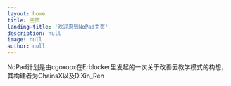 ```yaml
---
layout: home
title: 主页
landing-title: '欢迎来到NoPad主页'
description: null
image: null
author: null
---
```


NoPad计划是由cgoxopx在Erblocker里发起的一次关于改善云教学模式的构想，其构建者为ChainsX以及DiXin_Ren

